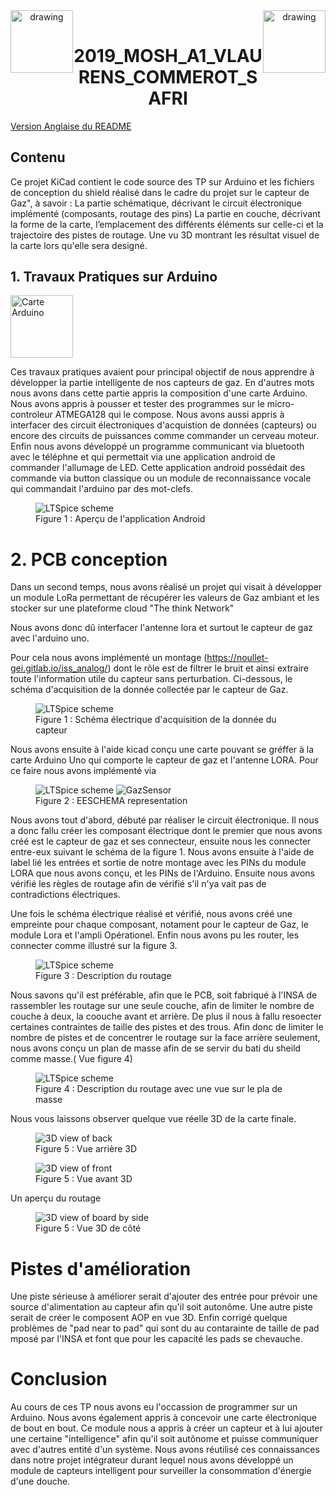 
 <header>
 <img src="./logoINSA.png" alt="drawing" width="100" style="float:left"/>
 <img src="./LogoISS.png" alt="drawing" width="100" style="float:right"/>
 </header>
 <h1 style="text-align:center" >2019_MOSH_A1_VLAURENS_COMMEROT_SAFRI</h1>
<a href="./README_EN.md">Version Anglaise du README</a>

 ## Contenu

Ce projet KiCad contient le code source des TP sur Arduino et les fichiers de conception du shield réalisé dans le cadre du projet sur le capteur de Gaz", à savoir :
    La partie schématique, décrivant le circuit électronique implémenté (composants, routage des pins)
    La partie en couche, décrivant la forme de la carte, l’emplacement des différents éléments sur celle-ci et la trajectoire des pistes de routage.
    Une vu 3D montrant les résultat visuel de la carte lors qu'elle sera designé.


## 1. Travaux Pratiques sur Arduino
<img class="image" src="./images/index.jpeg" alt="Carte Arduino" width="100"/>

Ces travaux pratiques avaient pour principal objectif de nous apprendre à développer la partie intelligente de nos capteurs de gaz. En d'autres mots nous avons dans cette partie appris la composition d'une carte Arduino. Nous avons appris à pousser et tester des programmes sur le micro-controleur ATMEGA128 qui le compose.
Nous avons aussi appris à interfacer des circuit électroniques d'acquistion de données (capteurs) ou encore des circuits de puissances comme commander un cerveau moteur. 
Enfin nous avons développé un programme communicant via bluetooth avec le téléphne et qui permettait via une application android de commander l'allumage de LED.
Cette application android possédait des commande via button classique ou un module de reconnaissance vocale qui commandait l'arduino par des mot-clefs.


<figure class="image">
  <img src="./images/CaptureAPKAndroidMosh.png" alt="LTSpice scheme">
  <figcaption>Figure 1 : Aperçu de l'application Android</figcaption>
</figure>




# 2. PCB conception 

Dans un second temps, nous avons réalisé un projet qui visait à développer un module LoRa permettant de récupérer les valeurs de Gaz ambiant et les stocker sur une plateforme cloud "The think Network"

Nous avons donc dû interfacer l'antenne lora et surtout le capteur de gaz avec l'arduino uno.

Pour cela nous avons implémenté un montage (https://noullet-gei.gitlab.io/iss_analog/) dont le rôle est de filtrer le bruit et ainsi extraire toute l'information utile du capteur sans perturbation. Ci-dessous, le schéma d'acquisition de la donnée collectée par le capteur de Gaz.

<figure class="image">
  <img src="./images/schemaGazElectric.png" alt="LTSpice scheme">
  <figcaption>Figure 1 : Schéma électrique d'acquisition de la donnée du capteur</figcaption>
</figure>


Nous avons ensuite à l'aide kicad conçu une carte pouvant se gréffer à la carte Arduino Uno qui comporte le capteur de gaz et l'antenne LORA.
Pour ce faire nous avons implémenté via

<figure class="image">
  <img src="./images/kicadElecScheme.png" alt="LTSpice scheme">
  <img src="./images/GazSensor.png" alt="GazSensor">
  <figcaption>Figure 2 : EESCHEMA representation</figcaption>
</figure>

Nous avons tout d'abord, débuté par réaliser le circuit électronique. Il nous a donc fallu créer les composant électrique dont le premier que nous avons créé est le capteur de gaz et ses connecteur, ensuite nous les connecter entre-eux suivant le schéma de la figure 1.
Nous avons ensuite à l'aide de label lié les entrées et sortie de notre montage avec les PINs du module LORA que nous avons conçu, et les PINs de l'Arduino.
Ensuite nous avons vérifié les règles de routage afin de vérifié s'il n'ya vait pas de contradictions électriques.



Une fois le schéma électrique réalisé et vérifié, nous avons créé une empreinte pour chaque composant, notament pour le capteur de Gaz, le module Lora et l'ampli Opérationel. 
Enfin nous avons pu les router, les connecter comme illustré sur la figure 3.

<figure class="image">
  <img src="./images/routage.png" alt="LTSpice scheme">
  <figcaption>Figure 3 : Description du routage</figcaption>
</figure>

Nous savons qu'il est préférable, afin que le PCB, soit fabriqué à l'INSA de rassembler les routage sur une seule couche, afin de limiter le nombre de couche à deux, la coouche avant et arrière. De plus il nous à fallu resoecter certaines contraintes de taille des pistes et des trous. 
Afin donc de limiter le nombre de pistes et de concentrer le routage sur la face arrière seulement, nous avons conçu un plan de masse afin de se servir du bati du sheild comme masse.( Vue figure 4)
<figure class="image">
  <img src="./images/plan_de_masse.png" alt="LTSpice scheme">
  <figcaption>Figure 4 : Description du routage avec une vue sur le pla de masse</figcaption>
</figure>

Nous vous laissons observer quelque vue réelle 3D de la carte finale.
<figure class="image">
  <img src="./images/3dBack.png" alt="3D view of back">
  <figcaption>Figure 5 : Vue arrière 3D</figcaption>
</figure>

<figure class="image">
  <img src="./images/3dFront.png" alt="3D view of front">
  <figcaption>Figure 5 : Vue avant 3D </figcaption>
</figure>

Un aperçu du routage

<figure class="image">
  <img src="./images/3dSide.png" alt="3D view of board by side">
  <figcaption>Figure 5 : Vue 3D de côté</figcaption>
</figure>


# Pistes d'amélioration

Une piste sérieuse à améliorer serait d'ajouter des entrée pour prévoir une source d'alimentation au capteur afin qu'il soit autonôme. Une autre piste serait de créer le composent AOP en vue 3D. Enfin corrigé quelque problèmes de "pad near to pad" qui sont du au contarainte de taille de pad mposé par l'INSA et font que pour les capacité les pads se chevauche. 

# Conclusion

Au cours de ces TP nous avons eu l'occassion de programmer sur un Arduino.
Nous avons également appris à concevoir une carte électronique de bout en bout.
Ce module nous a appris à créer un capteur et à lui ajouter une certaine "intelligence" afin qu'il soit autônome
et puisse communiquer avec d'autres entité d'un système.
Nous avons réutilisé ces connaissances dans notre projet intégrateur durant lequel nous avons développé un module de capteurs intelligent pour surveiller la consommation d'énergie d'une douche.
